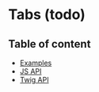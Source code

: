 # Tabs (todo) <Badges :texts="badges" />

<script setup>
  import pkg from '@studiometa/ui/molecules/Tabs/package.json';
  const badges = [`v${pkg.version}`, 'Twig', 'JS'];
</script>

## Table of content

- [Examples](./examples)
- [JS API](./js-api)
- [Twig API](./twig-api)
